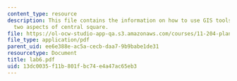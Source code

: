 ```yaml
---
content_type: resource
description: This file contains the information on how to use GIS tools to compare
  two aspects of central square.
file: https://ol-ocw-studio-app-qa.s3.amazonaws.com/courses/11-204-planning-communications-and-digital-media-fall-2004/13dc0035f11b801fbc74e4a47ac65eb3_lab6.pdf
file_type: application/pdf
parent_uid: ee6e388e-ac5a-cecb-daa7-9b9babe1de31
resourcetype: Document
title: lab6.pdf
uid: 13dc0035-f11b-801f-bc74-e4a47ac65eb3
---
```

